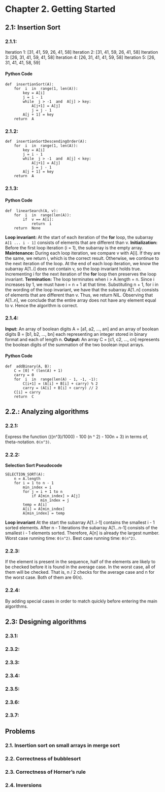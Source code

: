 # Chapter 2. Getting Started
## 2.1: Insertion Sort
### 2.1.1:
Iteration 1: [31, 41, 59, 26, 41, 58]
Iteration 2: [31, 41, 59, 26, 41, 58]
Iteration 3: [26, 31, 41, 59, 41, 58]
Iteration 4: [26, 31, 41, 41, 59, 58]
Iteration 5: [26, 31, 41, 41, 58, 59]
#### Python Code
    def  insertionSort(A):
	    for  i  in  range(1, len(A)):
		    key = A[i]
		    j = i - 1
		    while  j > -1  and  A[j] > key:
			    A[j+1] = A[j]
			    j = j - 1
		    A[j + 1] = key    
	    return  A

### 2.1.2:
    def  insertionSortDescendingOrder(A):
    	for  i  in  range(1, len(A)):
    		key = A[i]
    		j = i - 1
    		while  j > -1  and  A[j] < key:
    			A[j+1] = A[j]
    			j = j - 1
    		A[j + 1] = key
	    return  A

### 2.1.3:
#### Python Code
    def  linearSearch(A, v):
    	for  i  in  range(len(A)):
    		if  v == A[i]:
    			return  i
    	return  None
    
**Loop invariant:** At the start of each iteration of the **for** loop, the subarray `A[1 ... i - 1]` consists of elements that are different than v.
**Initialization:** Before the first loop iteration (i = 1), the subarray is the empty array.
**Maintenance:**  During each loop iteration, we compare  v  with  A[i]. If they are the same, we return  i, which is the correct result. Otherwise, we continue to the next iteration of the loop. At the end of each loop iteration, we know the subarray  A[1..i] does not contain  v, so the loop invariant holds true. Incrementing  i for the next iteration of the  **for**  loop then preserves the loop invariant.
**Termination:**  The loop terminates when  i > A.length = n. Since  i increases by  1, we must have  i = n + 1 at that time. Substituting  n + 1, for  i in the wording of the loop invariant, we have that the subarray  A[1..n] consists of elements that are different than  v. Thus, we return  NIL. Observing that  A[1..n], we conclude that the entire array does not have any element equal to  v. Hence the algorithm is correct.
### 2.1.4:
**Input:** An array of boolean digits A = [a1, a2, ..., an] and an array of boolean digits B = [b1, b2, ..., bn] each representing an integer stored in binary format and each of length n.
**Output:** An array C = [c1, c2, ..., cn] represents the boolean digits of the summation of the two boolean input arrays.

#### Python Code

    def  addBinary(A, B):
	    C = [0] * (len(A) + 1)
	    carry = 0
	    for  i  in  range(len(A) - 1, -1, -1):
		    C[i+1] = (A[i] + B[i] + carry) % 2
		    carry = (A[i] + B[i] + carry) // 2
	    C[i] = carry
	    return  C
## 2.2.: Analyzing algorithms
### 2.2.1:
Express the function (((n^3)/1000) - 100 (n ^ 2) - 100n + 3) in terms of‚ theta-notation.
`Θ(n^3)`.
### 2.2.2:
**Selection Sort Pseudocode**

    SELECTION_SORT(A):
    	n = A.length
    	for i = 1 to n - 1
    		min_index = i
    		for j = i + 1 to n
    			if A[min_index] > A[j]
    				min_index = j
    		temp = A[i]
    		A[i] = A[min_index]
    		A[min_index] = temp

**Loop invariant**
At the start the subarray A[1..i-1] contains the smallest i - 1 sorted elements.
After n - 1 iterations the subarray A[1...n-1] consists of the smallest i - 1 elements sorted. Therefore, A[n] is already the largest number.
Worst case running time: `Θ(n^2)`.
Best case running time: `Θ(n^2)`.
### 2.2.3:
If the element is present in the sequence, half of the elements are likely to be checked before it is found in the average case. In the worst case, all of them will be checked. That is, n / 2 checks for the average case and n for the worst case. Both of them are Θ(n).
### 2.2.4:
By adding special cases in order to match quickly before entering the main algorithms.
## 2.3: Designing algorithms
### 2.3.1:
### 2.3.2:
### 2.3.3:
### 2.3.4:
### 2.3.5:
### 2.3.6:
### 2.3.7:

## Problems
### 2.1. Insertion sort on small arrays in merge sort
### 2.2. Correctness of bubblesort
### 2.3. Correctness of Horner’s rule
### 2.4. Inversions